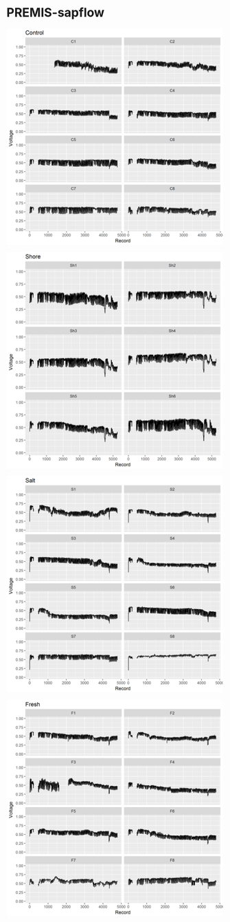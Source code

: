 # PREMIS-sapflow


![](https://github.com/PNNL-PREMIS/PREMIS-sapflow/blob/master/control.png)

![](https://github.com/PNNL-PREMIS/PREMIS-sapflow/blob/master/shore.png)

![](https://github.com/PNNL-PREMIS/PREMIS-sapflow/blob/master/salt.png)

![](https://github.com/PNNL-PREMIS/PREMIS-sapflow/blob/master/fresh.png)
